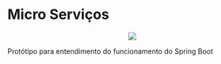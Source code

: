 # Micro Serviços

<div align="center">
  <img src="https://spring.io/images/spring-logo-9146a4d3298760c2e7e49595184e1975.svg" />
</div>

Protótipo para entendimento do funcionamento do Spring Boot
